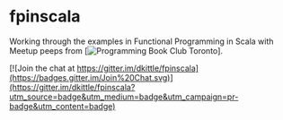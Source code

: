 # fpinscala
Working through the examples in Functional Programming in Scala with Meetup peeps from [![Programming Book Club Toronto](http://www.meetup.com/Programming-Book-Club-Toronto/)].

[![Join the chat at https://gitter.im/dkittle/fpinscala](https://badges.gitter.im/Join%20Chat.svg)](https://gitter.im/dkittle/fpinscala?utm_source=badge&utm_medium=badge&utm_campaign=pr-badge&utm_content=badge)
